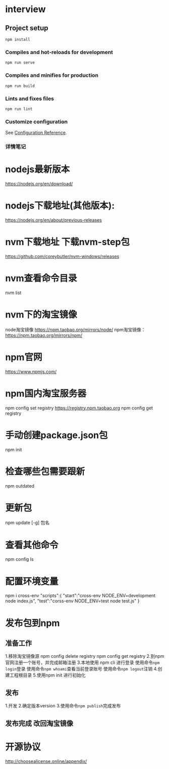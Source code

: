 # interview

## Project setup
```
npm install
```

### Compiles and hot-reloads for development
```
npm run serve
```

### Compiles and minifies for production
```
npm run build
```

### Lints and fixes files
```
npm run lint
```

### Customize configuration
See [Configuration Reference](https://cli.vuejs.org/config/).


### 详情笔记
# nodejs最新版本
https://nodejs.org/en/download/

# nodejs下载地址(其他版本): 
https://nodejs.org/en/about/previous-releases

# nvm下载地址 下载nvm-step包
https://github.com/coreybutler/nvm-windows/releases

# nvm查看命令目录
nvm list

# nvm下的淘宝镜像 
node淘宝镜像
https://npm.taobao.org/mirrors/node/
npm淘宝镜像：
https://npm.taobao.org/mirrors/npm/

# npm官网
https://www.npmjs.com/

# npm国内淘宝服务器
npm config set registry https://registry.npm.taobao.org
npm config get registry

# 手动创建package.json包
npm init

# 检查哪些包需要跟新
npm outdated

# 更新包
npm update [-g] 包名

# 查看其他命令
npm config ls

# 配置环境变量
npm i cross-env
"scripts":{
  "start":"cross-env NODE_ENV=development node index.js",
  "test":"corss-env NODE_ENV=test node test.js"
}



# 发布包到npm

## 准备工作
1.移除淘宝镜像源
npm config delete registry
npm config get registry
2.到npm官网注册一个账号，并完成邮箱注册
3.本地使用 npm cli 进行登录
  使用命令```npm login```登录
  使用命令```npm whoami```查看当前登录账号
  使用命令```npm logout```注销
4.创建工程根目录
5.使用npm init 进行初始化


## 发布
1.开发
2.确定版本version
3.使用命令```npm publish```完成发布

## 发布完成 改回淘宝镜像




# 开源协议
http://choosealicense.online/appendix/